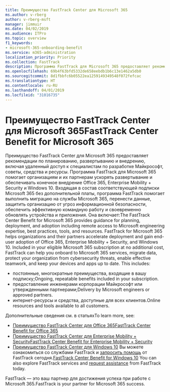 ```yaml
---
title: Преимущество FastTrack Center для Microsoft 365
ms.author: v-rberg
author: v-rberg-msft
manager: jimmuir
ms.date: 04/02/2019
ms.audience: ITPro
ms.topic: overview
f1_keywords:
- microsoft-365-onboarding-benefit
ms.service: m365-administration
localization_priority: Priority
ms.collection: FastTrack
description: Программа FastTrack для Microsoft 365 предоставляет рекомендации по планированию, развертыванию и внедрению, включая удаленный доступ к специалистам по разработке Майкрософт, советы, средства и ресурсы. Программа FastTrack для Microsoft 365 помогает организациям и их партнерам ускорять развертывание и обеспечивать конечное внедрение Office 365, Windows 10 и Enterprise Mobility + Security.
ms.openlocfilehash: 69b4f63bfd5332de658eebdb1b6c13e1462a5db0
ms.sourcegitcommit: 8d1fbbfc6b05522ea1259149349548f072fefcac
ms.translationtype: HT
ms.contentlocale: ru-RU
ms.lasthandoff: 04/01/2019
ms.locfileid: "31016735"
---
```

# <a name="fasttrack-center-benefit-for-microsoft-365"></a><span data-ttu-id="3ecec-104">Преимущество FastTrack Center для Microsoft 365</span><span class="sxs-lookup"><span data-stu-id="3ecec-104">FastTrack Center Benefit for Microsoft 365</span></span>

<span data-ttu-id="3ecec-p102">Преимущество FastTrack Center для Microsoft 365 предоставляет рекомендации по планированию, развертыванию и внедрению, включая удаленный доступ к специалистам по разработке Майкрософт, советы, средства и ресурсы. Программа FastTrack для Microsoft 365 помогает организациям и их партнерам ускорять развертывание и обеспечивать конечное внедрение Office 365, Enterprise Mobility + Security и Windows 10. Входящая в состав соответствующей подписки Microsoft 365 без дополнительной платы, программа FastTrack помогает выполнить миграцию на службы Microsoft 365, перенести данные, защитить организацию от угроз информационной безопасности, обеспечить эффективную командную работу и своевременно обновлять устройства и приложения. Она включает:</span><span class="sxs-lookup"><span data-stu-id="3ecec-p102">The FastTrack Center Benefit for Microsoft 365 provides guidance for planning, deployment, and adoption including remote access to Microsoft engineering expertise, best practices, tools, and resources. FastTrack for Microsoft 365 helps organizations and their partners accelerate deployment and gain end-user adoption of Office 365, Enterprise Mobility + Security, and Windows 10. Included in your eligible Microsoft 365 subscription at no additional cost, FastTrack can help you onboard to Microsoft 365 services, migrate data, protect your organization from cybersecurity threats, enable effective teamwork, and keep your devices and apps up to date. This includes:</span></span>

- <span data-ttu-id="3ecec-109">постоянные, многократные преимущества, входящие в вашу подписку;</span><span class="sxs-lookup"><span data-stu-id="3ecec-109">Ongoing, repeatable benefits included in your subscription.</span></span>
- <span data-ttu-id="3ecec-110">предоставление инженерами корпорации Майкрософт или утвержденными партнерами;</span><span class="sxs-lookup"><span data-stu-id="3ecec-110">Delivery by Microsoft engineers or approved partners.</span></span>
- <span data-ttu-id="3ecec-111">интернет-ресурсы и средства, доступные для всех клиентов.</span><span class="sxs-lookup"><span data-stu-id="3ecec-111">Online resources and tools available to all customers.</span></span>
  
<span data-ttu-id="3ecec-112">Дополнительные сведения см. в статьях</span><span class="sxs-lookup"><span data-stu-id="3ecec-112">To learn more, see:</span></span>

- [<span data-ttu-id="3ecec-113">Преимущество FastTrack Center для Office 365</span><span class="sxs-lookup"><span data-stu-id="3ecec-113">FastTrack Center Benefit for Office 365</span></span>](O365-fasttrack-benefit-for-office-365.md) 
- [<span data-ttu-id="3ecec-114">Преимущество FastTrack Center для Enterprise Mobility + Security</span><span class="sxs-lookup"><span data-stu-id="3ecec-114">FastTrack Center Benefit for Enterprise Mobility + Security</span></span>](EMS-fasttrack-benefit-for-EMS.md)
- <span data-ttu-id="3ecec-115">[Преимущество FastTrack Center для Windows 10](Win-10-fasttrack-benefit-for-Windows-10.md) Вы можете ознакомиться со службами FastTrack и [запросить помощь](https://go.microsoft.com/fwlink/p/?LinkId=2003903) от FastTrack сегодня.</span><span class="sxs-lookup"><span data-stu-id="3ecec-115">[FastTrack Center Benefit for Windows 10](Win-10-fasttrack-benefit-for-Windows-10.md) You can also explore FastTrack services and [request assistance](https://go.microsoft.com/fwlink/p/?LinkId=2003903) from FastTrack today.</span></span>

<span data-ttu-id="3ecec-116">FastTrack — это ваш партнер для достижения успеха при работе с Microsoft 365.</span><span class="sxs-lookup"><span data-stu-id="3ecec-116">FastTrack is your partner for Microsoft 365 success.</span></span>
  
  

 